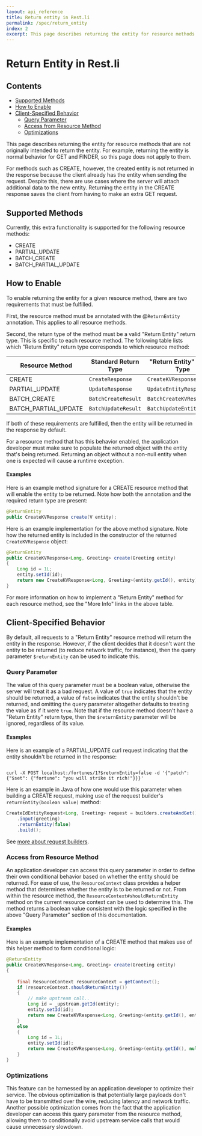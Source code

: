 ```yaml
---
layout: api_reference
title: Return entity in Rest.li
permalink: /spec/return_entity
index: 2
excerpt: This page describes returning the entity for resource methods that are not originally intended to return the entity.
---
```


# Return Entity in Rest.li

## Contents

-   [Supported Methods](#supported-methods)
-   [How to Enable](#how-to-enable)
-   [Client-Specified Behavior](#client-specified-behavior)
    -   [Query Parameter](#query-parameter)
    -   [Access from Resource Method](#access-from-resource-method)
    -   [Optimizations](#optimizations)

This page describes returning the entity for resource methods that are not originally intended to return the entity.
For example, returning the entity is normal behavior for GET and FINDER, so this page does not apply to them.

For methods such as CREATE, however, the created entity is not returned in the response because the client
already has the entity when sending the request. Despite this, there are use cases where the server will
attach additional data to the new entity. Returning the entity in the CREATE response saves the client
from having to make an extra GET request.

## Supported Methods

Currently, this extra functionality is supported for the following resource methods:

- CREATE
- PARTIAL_UPDATE
- BATCH_CREATE
- BATCH_PARTIAL_UPDATE

## How to Enable

To enable returning the entity for a given resource method, there are two requirements
that must be fulfilled.

First, the resource method must be annotated with the @`ReturnEntity` annotation.
This applies to all resource methods.

Second, the return type of the method must be a valid "Return Entity" return type.
This is specific to each resource method. The following table lists which "Return Entity"
return type corresponds to which resource method:

| Resource Method         | Standard Return Type | "Return Entity" Return Type     | More Info                                                                                       |
|-------------------------|----------------------|---------------------------------|-------------------------------------------------------------------------------------------------|
| CREATE                  | `CreateResponse`     | `CreateKVResponse`              | [Link](/rest.li/user_guide/restli_server#returning-entity-in-create-response)                   |
| PARTIAL_UPDATE          | `UpdateResponse`     | `UpdateEntityResponse`          | [Link](/rest.li/user_guide/restli_server#returning-entity-in-partial_update-response)           |
| BATCH_CREATE            | `BatchCreateResult`  | `BatchCreateKVResult`           | [Link](/rest.li/user_guide/restli_server#returning-entities-in-batch_create-response)           |
| BATCH_PARTIAL_UPDATE    | `BatchUpdateResult`  | `BatchUpdateEntityResult`       | [Link](/rest.li/user_guide/restli_server#returning-entities-in-batch_partial_update-response)   |

If both of these requirements are fulfilled, then the entity will be returned in the response by default.

For a resource method that has this behavior enabled, the application developer must make sure to populate
the returned object with the entity that's being returned. Returning an object without a non-null entity
when one is expected will cause a runtime exception.

#### Examples

Here is an example method signature for a CREATE resource method that will enable the entity to be returned.
Note how both the annotation and the required return type are present:

```java
@ReturnEntity
public CreateKVResponse create(V entity);
```

Here is an example implementation for the above method signature. Note how the returned entity is included
in the constructor of the returned `CreateKVResponse` object:

```java
@ReturnEntity
public CreateKVResponse<Long, Greeting> create(Greeting entity)
{
    Long id = 1L;
    entity.setId(id);
    return new CreateKVResponse<Long, Greeting>(entity.getId(), entity);
}
```

For more information on how to implement a "Return Entity" method for each resource method, see the "More Info"
links in the above table.

## Client-Specified Behavior

By default, all requests to a "Return Entity" resource method will return the entity in the response.
However, if the client decides that it doesn't want the entity to be returned (to reduce network traffic, for instance),
then the query parameter `$returnEntity` can be used to indicate this.

### Query Parameter

The value of this query parameter must be a boolean value, otherwise the server will treat it
as a bad request. A value of `true` indicates that the entity should be returned, a value of
`false` indicates that the entity shouldn't be returned, and omitting the query parameter
altogether defaults to treating the value as if it were `true`. Note that if the resource
method doesn't have a "Return Entity" return type, then the `$returnEntity` parameter will
be ignored, regardless of its value.

#### Examples

Here is an example of a PARTIAL_UPDATE curl request indicating that the entity shouldn't be returned in the response:

<code>
curl -X POST localhost:/fortunes/1?$returnEntity=false -d '{"patch": {"$set": {"fortune": "you will strike it rich!"}}}'
</code>

Here is an example in Java of how one would use this parameter when building a CREATE request,
making use of the request builder's `returnEntity(boolean value)` method:

```java
CreateIdEntityRequest<Long, Greeting> request = builders.createAndGet()
    .input(greeting)
    .returnEntity(false)
    .build();
```

See [more about request builders](/rest.li/user_guide/restli_client#built-in-request-and-requestbuilder-classes).

### Access from Resource Method

An application developer can access this query parameter in order to define their own
conditional behavior based on whether the entity should be returned. For ease of use,
the `ResourceContext` class provides a helper method that determines whether the entity is
to be returned or not. From within the resource method, the `ResourceContext#shouldReturnEntity`
method on the current resource context can be used to determine this. The method returns a boolean
value consistent with the logic specified in the above "Query Parameter" section of this documentation.

#### Examples

Here is an example implementation of a CREATE method that makes use of this helper method
to form conditional logic:

```java
@ReturnEntity
public CreateKVResponse<Long, Greeting> create(Greeting entity)
{
    
    final ResourceContext resourceContext = getContext();
    if (resourceContext.shouldReturnEntity())
    {
        // make upstream call..
        Long id = _upstream.getId(entity);
        entity.setId(id);
        return new CreateKVResponse<Long, Greeting>(entity.getId(), entity);
    }
    else
    {
        Long id = 1L;
        entity.setId(id);
        return new CreateKVResponse<Long, Greeting>(entity.getId(), null);
    }
}
```

### Optimizations

This feature can be harnessed by an application developer to optimize their service.
The obvious optimization is that potentially large payloads don't have to be
transmitted over the wire, reducing latency and network traffic. Another possible
optimization comes from the fact that the application developer can access this
query parameter from the resource method, allowing them to conditionally avoid
upstream service calls that would cause unnecessary slowdown.

<a id="BATCH_PARTIAL_UPDATE"></a>